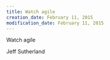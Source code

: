 ```yaml
---
title: Watch agile
creation_date: February 11, 2015
modification_date: February 11, 2015
---
```



Watch agile

Jeff Sutherland


